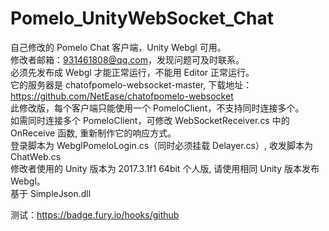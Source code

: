 # Pomelo_UnityWebSocket_Chat
自己修改的 Pomelo Chat 客户端，Unity Webgl 可用。<br/>
修改者邮箱：931461808@qq.com，发现问题可及时联系。<br/>
必须先发布成 Webgl 才能正常运行，不能用 Editor 正常运行。<br/>
它的服务器是 chatofpomelo-websocket-master, 下载地址：https://github.com/NetEase/chatofpomelo-websocket<br/>
此修改版，每个客户端只能使用一个 PomeloClient，不支持同时连接多个。<br/>
如需同时连接多个 PomeloClient，可修改 WebSocketReceiver.cs 中的 OnReceive 函数, 重新制作它的响应方式。<br/>
登录脚本为 WebglPomeloLogin.cs（同时必须挂载 Delayer.cs）, 收发脚本为 ChatWeb.cs<br/>
修改者使用的 Unity 版本为 2017.3.1f1 64bit 个人版, 请使用相同 Unity 版本发布 Webgl。<br/>
基于 SimpleJson.dll<br/>

测试：https://badge.fury.io/hooks/github
